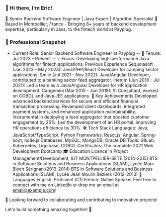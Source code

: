 ### 👋 Hi there, I'm Eric!
🚀 Senior Backend Software Engineer | Java Expert | Algorithm Specialist
📍 Based in Montpellier, France - Bringing 8+ years of backend development expertise, particularly in Java, to the fintech world at Payplug.

### 🎯 Professional Snapshot
- Current Role: Senior Backend Software Engineer at Payplug
-- 📅 Tenure: Jul 2023 - Present
-- 💡 Focus: Developing high-performance Java algorithms for fintech applications.
  Previous Experience
Sequoiasoft (Jan 2023 - May 2023): Java/PHP/React Developer for camping sector applications.
Smile (Jul 2021 - Nov 2022): Java/Angular Developer, contributed to a banking sector feed aggregator.
Inetum (Jun 2018 - Jul 2021): Led a team as a Java/Angular Developer for HR application development.
Capgemini (Mar 2015 - Jun 2018): SI Consultant, worked on COBOL and Java JEE applications.
🌟 Key Achievements
Developed advanced backend services for secure and efficient financial transaction processing.
Revamped client dashboards, integrated payment systems, and enhanced application maintainability.
Instrumental in deploying a feed aggregator that boosted customer engagement by 25%.
Led the development of an HR portal, improving HR operations efficiency by 30%.
🛠️ Tech Stack
Languages: Java, JavaScript/TypeScript, Python
Frameworks: React.js, Angular, Spring-boot, node.js
Databases: MySQL, MongoDB, Oracle DB
Tools: GitLab, Kubernetes, Liquibase, COBOL
Certificates: The complete 2021 Web Development Bootcamp
🎓 Education
Licence in Project Management/Development, IUT MONTPELLIER-SETE (2014-2015)
BTS in Software Solutions and Business Applications (SLAM), Lycée Marc Bloch Sérignan (2013-2014)
BTS in Software Solutions and Business Applications (SLAM), Lycée Jean Moulin Béziers (2012-2013)
💬 Languages
English: Proficient (C1)
French: Native Speaker
Feel free to connect with me on LinkedIn or drop me an email at email@example.com!

🌟 Looking forward to collaborating and contributing to innovative projects!

Let's build something amazing together! 🚀
